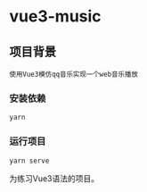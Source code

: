 # vue3-music

## 项目背景
```
使用Vue3模仿qq音乐实现一个web音乐播放
```
### 安装依赖 
```
yarn
```
###  运行项目
```
yarn serve
```
为练习Vue3语法的项目。
